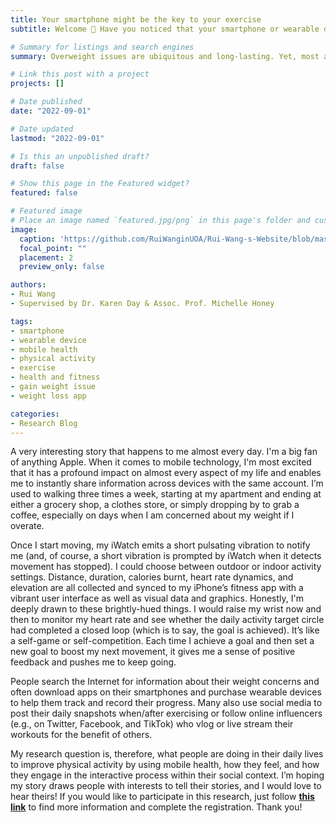 ```yaml
---
title: Your smartphone might be the key to your exercise
subtitle: Welcome 👋 Have you noticed that your smartphone or wearable device is recording your exercise every day? Are you interested in setting goals, real-time recording and forming self-feedback via it to develop your own electronic exercise log. Come and have a look at my first blog！

# Summary for listings and search engines
summary: Overweight issues are ubiquitous and long-lasting. Yet, most approaches to weight management, such as a healthy diet and regular physical activity, are self-directed. Physical activity, from the simplest of walks to intensive gym workouts, provides varying levels of daily exertion and has become one of the most cost-effective and practical ways for weight loss.

# Link this post with a project
projects: []

# Date published
date: "2022-09-01"

# Date updated
lastmod: "2022-09-01"

# Is this an unpublished draft?
draft: false

# Show this page in the Featured widget?
featured: false

# Featured image
# Place an image named `featured.jpg/png` in this page's folder and customize its options here.
image:
  caption: 'https://github.com/RuiWanginUOA/Rui-Wang-s-Website/blob/master/content/post/getting-started/featured.jpg'
  focal_point: ""
  placement: 2
  preview_only: false

authors:
- Rui Wang
- Supervised by Dr. Karen Day & Assoc. Prof. Michelle Honey

tags:
- smartphone
- wearable device
- mobile health
- physical activity
- exercise
- health and fitness
- gain weight issue
- weight loss app

categories:
- Research Blog
---
```


A very interesting story that happens to me almost every day. I'm a big fan of anything Apple. When it comes to mobile technology, I'm most excited that it has a profound impact on almost every aspect of my life and enables me to instantly share information across devices with the same account. I’m used to walking three times a week, starting at my apartment and ending at either a grocery shop, a clothes store, or simply dropping by to grab a coffee, especially on days when I am concerned about my weight if I overate.

Once I start moving, my iWatch emits a short pulsating vibration to notify me (and, of course, a short vibration is prompted by iWatch when it detects movement has stopped). I could choose between outdoor or indoor activity settings. Distance, duration, calories burnt, heart rate dynamics, and elevation are all collected and synced to my iPhone’s fitness app with a vibrant user interface as well as visual data and graphics. Honestly, I'm deeply drawn to these brightly-hued things. I would raise my wrist now and then to monitor my heart rate and see whether the daily activity target circle had completed a closed loop (which is to say, the goal is achieved). It’s like a self-game or self-competition. Each time I achieve a goal and then set a new goal to boost my next movement, it gives me a sense of positive feedback and pushes me to keep going.

People search the Internet for information about their weight concerns and often download apps on their smartphones and purchase wearable devices to help them track and record their progress. Many also use social media to post their daily snapshots when/after exercising or follow online influencers (e.g., on Twitter, Facebook, and TikTok) who vlog or live stream their workouts for the benefit of others. 

My research question is, therefore, what people are doing in their daily lives to improve physical activity by using mobile health, how they feel, and how they engage in the interactive process within their social context. I’m hoping my story draws people with interests to tell their stories, and I would love to hear theirs! If you would like to participate in this research, just follow [**this link**](https://auckland.au1.qualtrics.com/jfe/form/SV_bOfETKNZCCuHHjo) to find more information and complete the registration. Thank you!

